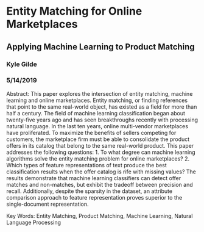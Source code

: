 # Entity Matching for Online Marketplaces

## Applying Machine Learning to Product Matching

### Kyle Gilde

### 5/14/2019

Abstract: This paper explores the intersection of entity matching, machine learning and online marketplaces. Entity matching, or finding references that point to the same real-world object, has existed as a field for more than half a century. The field of machine learning classification began about twenty-five years ago and has seen breakthroughs recently with processing natural language. In the last ten years, online multi-vendor marketplaces have proliferated. To maximize the benefits of sellers competing for customers, the marketplace firm must be able to consolidate the product offers in its catalog that belong to the same real-world product. This paper addresses the following questions: 1. To what degree can machine learning algorithms solve the entity matching problem for online marketplaces? 2. Which types of feature representations of text produce the best classification results when the offer catalog is rife with missing values? The results demonstrate that machine learning classifiers can detect offer matches and non-matches, but exhibit the tradeoff between precision and recall. Additionally, despite the sparsity in the dataset, an attribute comparison approach to feature representation proves superior to the single-document representation.

Key Words: Entity Matching, Product Matching, Machine Learning, Natural Language Processing
